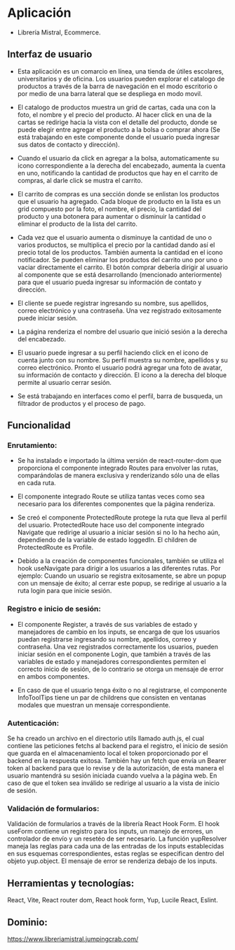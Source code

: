 # Aplicación

- Librería Mistral, Ecommerce.

## Interfaz de usuario

- Esta aplicación es un comarcio en línea, una tienda de útiles escolares,
  universitarios y de oficina. Los usuarios pueden explorar el catalogo
  de productos a través de la barra de navegación en el modo escritorio
  o por medio de una barra lateral que se despliega en modo movil.

- El catalogo de productos muestra un grid de cartas, cada una con
  la foto, el nombre y el precio del producto. Al hacer click en una
  de la cartas se redirige hacia la vista con el detalle del producto,
  donde se puede elegir entre agregar el producto a la bolsa o comprar
  ahora (Se está trabajando en este componente donde el usuario pueda
  ingresar sus datos de contacto y dirección).

- Cuando el usuario da click en agregar a la bolsa, automaticamente
  su icono correspondiente a la derecha del encabezado, aumenta la cuenta
  en uno, notificando la cantidad de productos que hay en el carrito de
  compras, al darle click se mustra el carrito.

- El carrito de compras es una sección donde se enlistan los productos
  que el usuario ha agregado. Cada bloque de producto en la lista es un
  grid compuesto por la foto, el nombre, el precio, la cantidad del
  producto y una botonera para aumentar o disminuir la cantidad o
  eliminar el producto de la lista del carrito.

- Cada vez que el usuario aumenta o disminuye la cantidad de uno o
  varios productos, se multiplica el precio por la cantidad dando así
  el precio total de los productos. También aumenta la cantidad en el
  icono notificador. Se pueden eliminar los productos del carrito uno
  por uno o vaciar directamente el carrito. El botón comprar debería
  dirigir al usuario al componente que se está desarrollando (mencionado
  anteriormente) para que el usuario pueda ingresar su información de
  contato y dirección.

- El cliente se puede registrar ingresando su nombre, sus apellidos,
  correo electrónico y una contraseña. Una vez registrado exitosamente
  puede iniciar sesión.

- La página renderiza el nombre del usuario que inició sesión a la
  derecha del encabezado.

- El usuario puede ingresar a su perfil haciendo click en el icono
  de cuenta junto con su nombre. Su perfil muestra su nombre, apellidos
  y su correo electrónico. Pronto el usuario podrá agregar una foto
  de avatar, su información de contacto y dirección. El icono a la
  derecha del bloque permite al usuario cerrar sesión.

- Se está trabajando en interfaces como el perfil, barra de busqueda,
  un filtrador de productos y el proceso de pago.

## Funcionalidad

### Enrutamiento:

- Se ha instalado e importado la última versión de react-router-dom
  que proporciona el componente integrado Routes para envolver las rutas,
  comparándolas de manera exclusiva y renderizando sólo una de ellas en
  cada ruta.

- El componente integrado Route se utiliza tantas veces como sea necesario
  para los diferentes componentes que la página renderiza.

- Se creó el componente ProtectedRoute protege la ruta que lleva al
  perfil del usuario. ProtectedRoute hace uso del componente integrado
  Navigate que redirige al usuario a iniciar sesión si no lo ha hecho aún,
  dependiendo de la variable de estado loggedIn. El children de
  ProtectedRoute es Profile.

- Debido a la creación de componentes funcionales, también se utiliza
  el hook useNavigate para dirigir a los usuarios a las diferentes rutas.
  Por ejemplo: Cuando un usuario se registra exitosamente, se abre un
  popup con un mensaje de éxito; al cerrar este popup, se redirige
  al usuario a la ruta login para que inicie sesión.

### Registro e inicio de sesión:

- El componente Register, a través de sus variables de estado y
  manejadores de cambio en los inputs, se encarga de que los usuarios
  puedan registrarse ingresando su nombre, apellidos, correo y contraseña.
  Una vez registrados correctamente los usuarios, pueden iniciar sesión
  en el componente Login, que también a través de las variables de
  estado y manejadores correspondientes permiten el correcto
  inicio de sesión, de lo contrario se otorga un mensaje de error
  en ambos componentes.

- En caso de que el usuario tenga éxito o no al registrarse, el
  componente InfoToolTips tiene un par de childrens que consisten
  en ventanas modales que muestran un mensaje correspondiente.

### Autenticación:

Se ha creado un archivo en el directorio utils llamado auth.js, el
cual contiene las peticiones fetchs al backend para el registro,
el inicio de sesión que guarda en el almacenamiento local el token
proporcionado por el backend en la respuesta exitosa. También hay
un fetch que envía un Bearer token al backend para que lo revise
y de la autorización, de esta manera el usuario mantendrá su sesión
iniciada cuando vuelva a la página web. En caso de que el token sea
inválido se redirige al usuario a la vista de inicio de sesión.

### Validación de formularios:

Validación de formularios a través de la librería React Hook Form.
El hook useForm contiene un registro para los inputs, un manejo
de errores, un controlador de envío y un resetéo de ser necesario.
La función yupResolver maneja las reglas para cada una de las
entradas de los inputs establecidas en sus esquemas correspondientes,
estas reglas se especifican dentro del objeto yup.object. El mensaje
de error se renderiza debajo de los inputs.

## Herramientas y tecnologías:

React, Vite, React router dom, React hook form, Yup, Lucile React, Eslint.

## Dominio:

https://www.libreriamistral.jumpingcrab.com/
